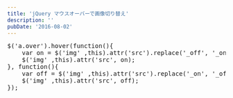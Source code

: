 ```yaml
---
title: 'jQuery マウスオーバーで画像切り替え'
description: ''
pubDate: '2016-08-02'
---
```


<pre class="brush: jscript; title: ; notranslate" title="">$('a.over').hover(function(){
	var on = $('img' ,this).attr('src').replace('_off', '_on');
	$('img' ,this).attr('src', on);
}, function(){
	var off = $('img' ,this).attr('src').replace('_on', '_off');
	$('img' ,this).attr('src', off);
});
</pre>
